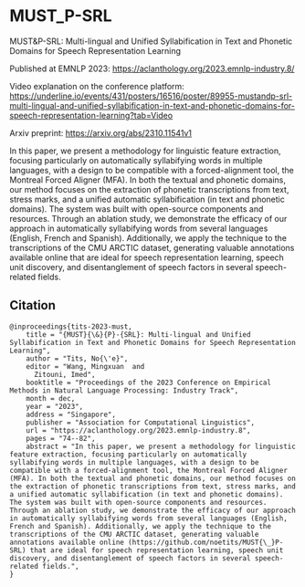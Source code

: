 # MUST_P-SRL
MUST&amp;P-SRL: Multi-lingual and Unified Syllabification in Text and Phonetic Domains for Speech Representation Learning

Published at EMNLP 2023:
https://aclanthology.org/2023.emnlp-industry.8/

Video explanation on the conference platform:
https://underline.io/events/431/posters/16516/poster/89955-mustandp-srl-multi-lingual-and-unified-syllabification-in-text-and-phonetic-domains-for-speech-representation-learning?tab=Video

Arxiv preprint: https://arxiv.org/abs/2310.11541v1

In this paper, we present a methodology for linguistic feature extraction, focusing particularly on automatically syllabifying words in multiple languages, with a design to be compatible with a forced-alignment tool, the Montreal Forced Aligner (MFA). In both the textual and phonetic domains, our method focuses on the extraction of phonetic transcriptions from text, stress marks, and a unified automatic syllabification (in text and phonetic domains). The system was built with open-source components and resources. Through an ablation study, we demonstrate the efficacy of our approach in automatically syllabifying words from several languages (English, French and Spanish). Additionally, we apply the technique to the transcriptions of the CMU ARCTIC dataset, generating valuable annotations available online that are ideal for speech representation learning, speech unit discovery, and disentanglement of speech factors in several speech-related fields.

## Citation

```
@inproceedings{tits-2023-must,
    title = "{MUST}{\&}{P}-{SRL}: Multi-lingual and Unified Syllabification in Text and Phonetic Domains for Speech Representation Learning",
    author = "Tits, No{\'e}",
    editor = "Wang, Mingxuan  and
      Zitouni, Imed",
    booktitle = "Proceedings of the 2023 Conference on Empirical Methods in Natural Language Processing: Industry Track",
    month = dec,
    year = "2023",
    address = "Singapore",
    publisher = "Association for Computational Linguistics",
    url = "https://aclanthology.org/2023.emnlp-industry.8",
    pages = "74--82",
    abstract = "In this paper, we present a methodology for linguistic feature extraction, focusing particularly on automatically syllabifying words in multiple languages, with a design to be compatible with a forced-alignment tool, the Montreal Forced Aligner (MFA). In both the textual and phonetic domains, our method focuses on the extraction of phonetic transcriptions from text, stress marks, and a unified automatic syllabification (in text and phonetic domains). The system was built with open-source components and resources. Through an ablation study, we demonstrate the efficacy of our approach in automatically syllabifying words from several languages (English, French and Spanish). Additionally, we apply the technique to the transcriptions of the CMU ARCTIC dataset, generating valuable annotations available online (https://github.com/noetits/MUST{\_}P-SRL) that are ideal for speech representation learning, speech unit discovery, and disentanglement of speech factors in several speech-related fields.",
}
```
